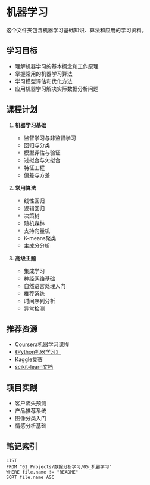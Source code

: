 # 机器学习

这个文件夹包含机器学习基础知识、算法和应用的学习资料。

## 学习目标
- 理解机器学习的基本概念和工作原理
- 掌握常用的机器学习算法
- 学习模型评估和优化方法
- 应用机器学习解决实际数据分析问题

## 课程计划
1. **机器学习基础**
   - 监督学习与非监督学习
   - 回归与分类
   - 模型评估与验证
   - 过拟合与欠拟合
   - 特征工程
   - 偏差与方差

2. **常用算法**
   - 线性回归
   - 逻辑回归
   - 决策树
   - 随机森林
   - 支持向量机
   - K-means聚类
   - 主成分分析

3. **高级主题**
   - 集成学习
   - 神经网络基础
   - 自然语言处理入门
   - 推荐系统
   - 时间序列分析
   - 异常检测

## 推荐资源
- [Coursera机器学习课程](https://www.coursera.org/learn/machine-learning)
- [《Python机器学习》](https://www.amazon.com/Python-Machine-Learning-scikit-learn-TensorFlow/dp/1789955750/)
- [Kaggle竞赛](https://www.kaggle.com/competitions)
- [scikit-learn文档](https://scikit-learn.org/stable/documentation.html)

## 项目实践
- 客户流失预测
- 产品推荐系统
- 图像分类入门
- 情感分析基础

## 笔记索引
```dataview
LIST
FROM "01 Projects/数据分析学习/05_机器学习"
WHERE file.name != "README"
SORT file.name ASC
``` 